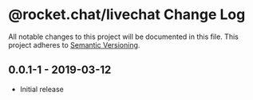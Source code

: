 # @rocket.chat/livechat Change Log
All notable changes to this project will be documented in this file.
This project adheres to [Semantic Versioning](http://semver.org/).

## 0.0.1-1 - 2019-03-12
*  Initial release
